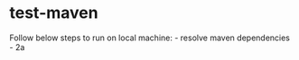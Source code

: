 # test-maven

Follow below steps to run on local machine: <incomplete>
	- resolve maven dependencies
  	- 2a

